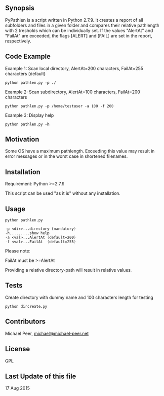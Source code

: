 ## Synopsis

PyPathlen is a script written in Python 2.7.9. It creates a report of all subfolders and files in a given folder
and compares their relative pathlength with 2 tresholds which can be individually set. If the values "AlertAt" and "FailAt"
are exceeded, the flags [ALERT] and [FAIL] are set in the report, respectively.

## Code Example

Example 1: Scan local directory, AlertAt=200 characters, FailAt=255 characters (default)
```
python pathlen.py -p ./
```
Example 2: Scan subdirectory, AlertAt=100 characters, FailAt=200 characters
```
python pathlen.py -p /home/testuser -a 100 -f 200
```
Example 3: Display help
```
python pathlen.py -h
```
## Motivation

Some OS have a maximum pathlength. Exceeding this value may result in error messages or in the worst case 
in shortened filenames.


## Installation

Requirement: Python >=2.7.9

This script can be used "as it is" without any installation.

## Usage
```
python pathlen.py 

-p <dir>...directory (mandatory)
-h.........show help
-a <val>...AlertAt (default=200)
-f <val>...FailAt  (default=255)

```
Please note:

FailAt must be >=AlertAt

Providing a relative directory-path will result in relative values.

## Tests

Create directory with dummy name and 100 characters length for testing
```
python dircreate.py
```


## Contributors

Michael Peer, michael@michael-peer.net

## License

GPL

## Last Update of this file

17 Aug 2015

